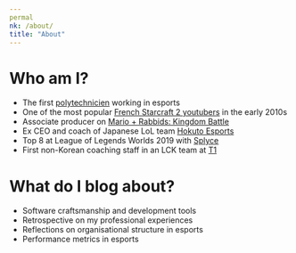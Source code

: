 ```yaml
---
permal
nk: /about/
title: "About"
---
```


# Who am I?
- The first [polytechnicien](https://en.wikipedia.org/wiki/%C3%89cole_Polytechnique) working in esports
- One of the most popular [French Starcraft 2 youtubers](https://www.youtube.com/watch?v=NLGEicSuYys) in the early 2010s
- Associate producer on [Mario + Rabbids: Kingdom Battle](https://www.mobygames.com/developer/sheet/view/developerId,873821/)
- Ex CEO and coach of Japanese LoL team [Hokuto Esports](https://alienwarezone.jp/post/339)
- Top 8 at League of Legends Worlds 2019 with [Splyce](https://lol.gamepedia.com/Splyce)
- First non-Korean coaching staff in an LCK team at [T1](https://twitter.com/T1LoL/status/1205459727632621568)

# What do I blog about?

- Software craftsmanship and development tools
- Retrospective on my professional experiences
- Reflections on organisational structure in esports
- Performance metrics in esports

